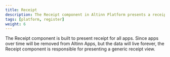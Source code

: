 ```yaml
---
title: Receipt
description: The Receipt component in Altinn Platform presents a receipt for apps.
tags: [platform, register]
weight: 6
---
```


The Receipt component is built to present receipt for all apps. Since apps over time will be removed from Altinn Apps,
but the data will live forever, the Receipt component is responsible for presenting a generic receipt view.
